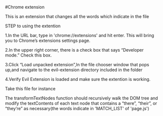#Chrome extension

This is an extension that changes all the words which indicate in the file


STEP to using the extention


1.In the URL bar, type in 'chrome://extensions' and hit enter. This will bring you to Chrome’s extensions settings page.

2.In the upper right corner, there is a check box that says “Developer mode.” Check this box.

3.Click “Load unpacked extension”,In the file chooser window that pops up,and navigate to the evil-extension directory included in the folder

4.Verify Evil Extension is loaded and make sure the extention is working.


Take this file for instance

The transformTextNodes function should recursively walk the DOM tree and modify the textContents of each text node that contains a “there”, “their”, or “they’re” as necessary(the words indicate in 'MATCH_LIST' of 'page.js')

